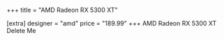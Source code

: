 +++
title = "AMD Radeon RX 5300 XT"

[extra]
designer = "amd"
price = "189.99"
+++
AMD Radeon RX 5300 XT Delete Me
<!-- more -->

